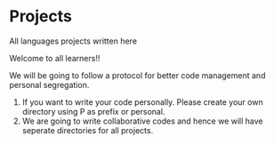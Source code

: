 # Projects
All languages projects written here

Welcome to all learners!!

We will be going to follow a protocol for better code management and personal segregation.

1) If you want to write your code personally. Please create your own directory using P as prefix or personal.
2) We are going to write collaborative codes and hence we will have seperate directories for all projects. 
